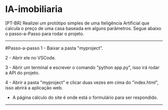 # IA-imobiliaria
[PT-BR] Realizei um protótipo simples de uma Iteligência Artificial que calcula o preço de uma casa baseada em alguns parâmetros. Segue abaixo o passo-a-Passo para rodar o projeto.

------------------------------------------------------------------------------------------------------------------------------------------
#Passo-a-passo
1 - Baixar a pasta "myproject".

2 - Abrir ele no VSCode.

3 - Abrir um terminal e escrever o comando "python app.py", isso irá rodar a API do projeto.

4 - Abrir a pasta "myproject" e clicar duas vezes em cima do "index.html", isso abrirá a aplicação web.

* A página cálculo do site é onde está o formulário para ser respondido.

__________________________________________________________________________________________________________________________________________

